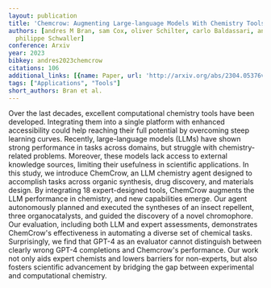 ```yaml
---
layout: publication
title: 'Chemcrow: Augmenting Large-language Models With Chemistry Tools'
authors: [andres M Bran, sam Cox, oliver Schilter, carlo Baldassari, andrew D White,
  philippe Schwaller]
conference: Arxiv
year: 2023
bibkey: andres2023chemcrow
citations: 106
additional_links: [{name: Paper, url: 'http://arxiv.org/abs/2304.05376v5'}]
tags: ["Applications", "Tools"]
short_authors: Bran et al.
---
```

Over the last decades, excellent computational chemistry tools have been
developed. Integrating them into a single platform with enhanced accessibility
could help reaching their full potential by overcoming steep learning curves.
Recently, large-language models (LLMs) have shown strong performance in tasks
across domains, but struggle with chemistry-related problems. Moreover, these
models lack access to external knowledge sources, limiting their usefulness in
scientific applications. In this study, we introduce ChemCrow, an LLM chemistry
agent designed to accomplish tasks across organic synthesis, drug discovery,
and materials design. By integrating 18 expert-designed tools, ChemCrow
augments the LLM performance in chemistry, and new capabilities emerge. Our
agent autonomously planned and executed the syntheses of an insect repellent,
three organocatalysts, and guided the discovery of a novel chromophore. Our
evaluation, including both LLM and expert assessments, demonstrates ChemCrow's
effectiveness in automating a diverse set of chemical tasks. Surprisingly, we
find that GPT-4 as an evaluator cannot distinguish between clearly wrong GPT-4
completions and Chemcrow's performance. Our work not only aids expert chemists
and lowers barriers for non-experts, but also fosters scientific advancement by
bridging the gap between experimental and computational chemistry.
